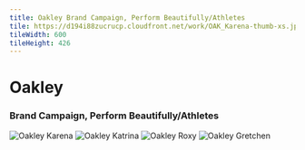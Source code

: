 ```yaml
---
title: Oakley Brand Campaign, Perform Beautifully/Athletes
tile: https://d194i88zucrucp.cloudfront.net/work/OAK_Karena-thumb-xs.jpg
tileWidth: 600
tileHeight: 426
---
```


# Oakley
### Brand Campaign, Perform Beautifully/Athletes
![Oakley Karena](https://d194i88zucrucp.cloudfront.net/work/OAK_Karena-lg.jpg)
![Oakley Katrina](https://d194i88zucrucp.cloudfront.net/work/OAK_Katrina-lg.jpg)
![Oakley Roxy](https://d194i88zucrucp.cloudfront.net/work/OAK_Roxy-lg.jpg)
![Oakley Gretchen](https://d194i88zucrucp.cloudfront.net/work/OAK_Gretchen-lg.jpg)
